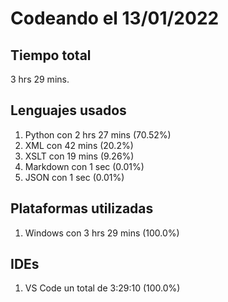 # Codeando el 13/01/2022

## Tiempo total
3 hrs 29 mins.

## Lenguajes usados
1. Python con 2 hrs 27 mins (70.52%)
1. XML con 42 mins (20.2%)
1. XSLT con 19 mins (9.26%)
1. Markdown con 1 sec (0.01%)
1. JSON con 1 sec (0.01%)

## Plataformas utilizadas
1. Windows con 3 hrs 29 mins (100.0%)

## IDEs
1. VS Code un total de 3:29:10 (100.0%)
